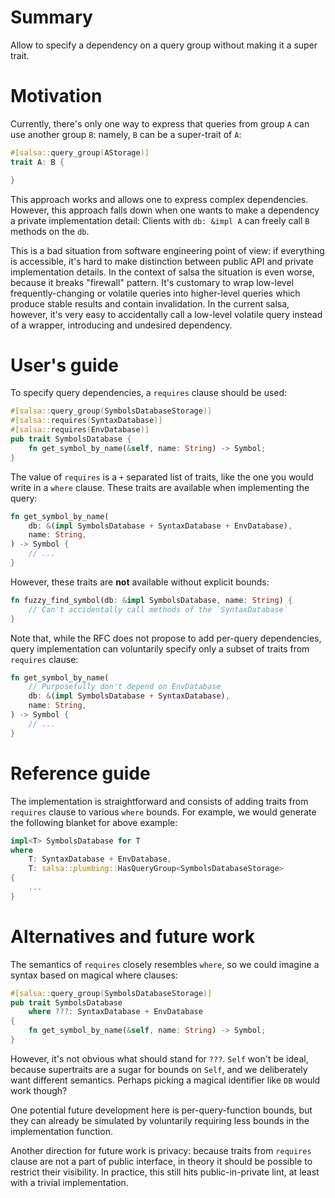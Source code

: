 # Summary

Allow to specify a dependency on a query group without making it a super trait.

# Motivation

Currently, there's only one way to express that queries from group `A` can use
another group `B`: namely, `B` can be a super-trait of `A`:

```rust
#[salsa::query_group(AStorage)]
trait A: B {

}
```

This approach works and allows one to express complex dependencies. However,
this approach falls down when one wants to make a dependency a private
implementation detail: Clients with `db: &impl A` can freely call `B` methods on
the `db`.

This is a bad situation from software engineering point of view: if everything
is accessible, it's hard to make distinction between public API and private
implementation details. In the context of salsa the situation is even worse,
because it breaks "firewall" pattern. It's customary to wrap low-level
frequently-changing or volatile queries into higher-level queries which produce
stable results and contain invalidation. In the current salsa, however, it's
very easy to accidentally call a low-level volatile query instead of a wrapper,
introducing and undesired dependency.

# User's guide

To specify query dependencies, a `requires` clause should be used:

```rust
#[salsa::query_group(SymbolsDatabaseStorage)]
#[salsa::requires(SyntaxDatabase)]
#[salsa::requires(EnvDatabase)]
pub trait SymbolsDatabase {
    fn get_symbol_by_name(&self, name: String) -> Symbol;
}
```

The value of `requires` is a `+` separated list of traits, like the one you would
write in a `where` clause. These traits are available when implementing the query:

```rust
fn get_symbol_by_name(
    db: &(impl SymbolsDatabase + SyntaxDatabase + EnvDatabase),
    name: String,
) -> Symbol {
    // ...
}
```

However, these traits are **not** available without explicit bounds:

```rust
fn fuzzy_find_symbol(db: &impl SymbolsDatabase, name: String) {
    // Can't accidentally call methods of the `SyntaxDatabase`
}
```

Note that, while the RFC does not propose to add per-query dependencies, query
implementation can voluntarily specify only a subset of traits from `requires`
clause:

```rust
fn get_symbol_by_name(
    // Purposefully don't depend on EnvDatabase
    db: &(impl SymbolsDatabase + SyntaxDatabase),
    name: String,
) -> Symbol {
    // ...
}
```

# Reference guide

The implementation is straightforward and consists of adding traits from `requires`
clause to various `where` bounds. For example, we would generate the following
blanket for above example:

```rust
impl<T> SymbolsDatabase for T
where
    T: SyntaxDatabase + EnvDatabase,
    T: salsa::plumbing::HasQueryGroup<SymbolsDatabaseStorage>
{
    ...
}
```

# Alternatives and future work

The semantics of `requires` closely resembles `where`, so we could imagine a
syntax based on magical where clauses:

```rust
#[salsa::query_group(SymbolsDatabaseStorage)]
pub trait SymbolsDatabase
    where ???: SyntaxDatabase + EnvDatabase
{
    fn get_symbol_by_name(&self, name: String) -> Symbol;
}
```

However, it's not obvious what should stand for `???`. `Self` won't be ideal,
because supertraits are a sugar for bounds on `Self`, and we deliberately want
different semantics. Perhaps picking a magical identifier like `DB` would work
though?

One potential future development here is per-query-function bounds, but they can
already be simulated by voluntarily requiring less bounds in the implementation
function.

Another direction for future work is privacy: because traits from `requires`
clause are not a part of public interface, in theory it should be possible to
restrict their visibility. In practice, this still hits public-in-private lint,
at least with a trivial implementation.

